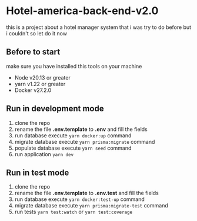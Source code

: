 # Hotel-america-back-end-v2.0
this is a project about a hotel manager system that i was try to do before but i couldn't so let do it now


## Before to start

make sure you have installed this tools on your machine

* Node v20.13 or greater
* yarn v1.22 or greater
* Docker v27.2.0


## Run in development mode

1. clone the repo
2. rename the file __.env.template__ to __.env__ and fill the fields
3. run database execute ```yarn docker:up``` command
4. migrate database execute ```yarn prisma:migrate``` command
5. populate database execute ```yarn seed``` command
6. run application ```yarn dev```

## Run in test mode

1. clone the repo
2. rename the file __.env.template__ to __.env.test__ and fill the fields
3. run database execute ```yarn docker:test-up``` command
4. migrate database execute ```yarn prisma:migrate-test``` command
5. run tests ```yarn test:watch``` or ```yarn test:coverage```
